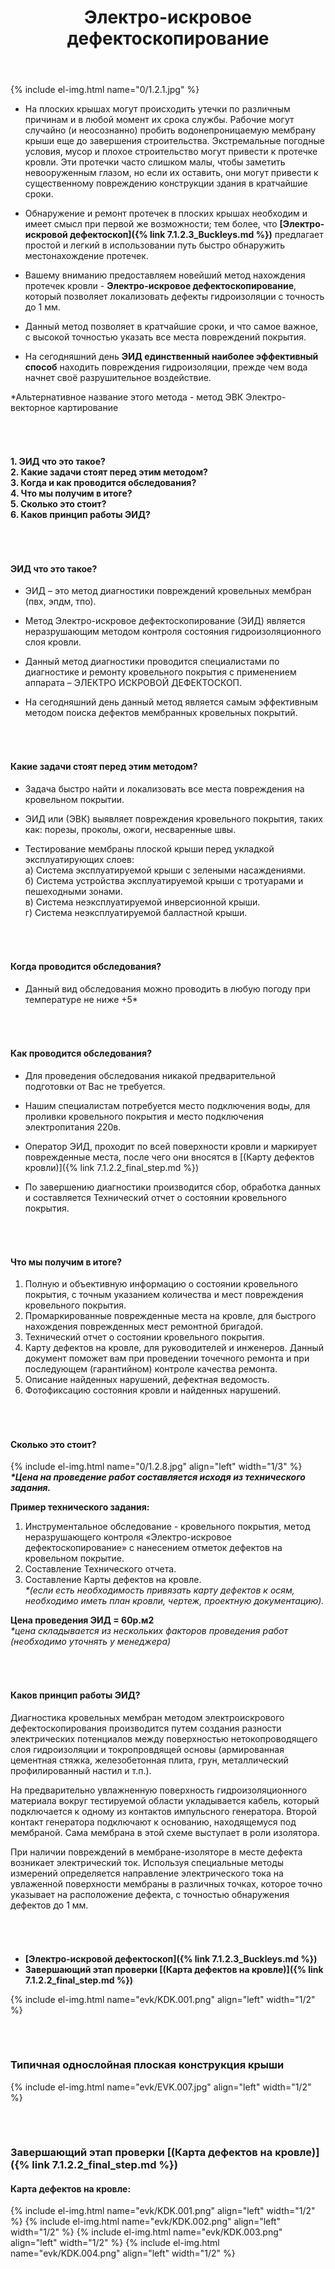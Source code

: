 ﻿---
title: Электро-искровое дефектоскопирование
cat: 7
main: false
submenu: false
layout: buffer
permalink: /электро-векторное-картирование
---
{% include el-img.html name="0/1.2.1.jpg"  %} 

* На плоских крышах могут происходить утечки по различным причинам и в любой момент их срока службы. Рабочие могут случайно (и неосознанно) пробить водонепроницаемую мембрану крыши еще до завершения строительства. Экстремальные погодные условия, мусор и плохое строительство могут привести к протечке кровли. Эти протечки часто слишком малы, чтобы заметить невооруженным глазом, но если их оставить, они могут привести к существенному повреждению конструкции здания в кратчайшие сроки.  

* Обнаружение и ремонт протечек в плоских крышах необходим и имеет смысл при первой же возможности; 
тем более, что __[Электро-искровой дефектоскоп]({% link 7.1.2.3_Buckleys.md %})__ предлагает простой и легкий в использовании путь быстро обнаружить местонахождение протечек. 

* Вашему вниманию предоставляем новейший метод нахождения протечек кровли - __Электро-искровое дефектоскопирование__, который позволяет локализовать дефекты гидроизоляции с точность до 1 мм.    
* Данный метод позволяет в кратчайшие сроки, и что самое важное, с высокой точностью указать все места повреждений покрытия.     
* На сегодняшний день __ЭИД единственный наиболее эффективный способ__ находить повреждения гидроизоляции, прежде чем вода начнет своё разрушительное воздействие.
 
*Альтернативное название этого метода - метод ЭВК Электро-векторное картирование  
###### &nbsp;
__1.	ЭИД что это такое?__  
__2.	Какие задачи стоят перед этим методом?__  
__3.	Когда и как проводится обследования?__  
__4.	Что мы получим в итоге?__  
__5.	Сколько это стоит?__  
__6.	Каков принцип работы ЭИД?__  
###### &nbsp;
#### __ЭИД что это такое?__  

* ЭИД – это метод диагностики повреждений кровельных мембран (пвх, эпдм, тпо).  

* Метод Электро-искровое дефектоскопирование (ЭИД) является неразрушающим методом контроля состояния гидроизоляционного слоя кровли.  

* Данный метод диагностики проводится специалистами по диагностике и ремонту кровельного покрытия с применением аппарата – ЭЛЕКТРО ИСКРОВОЙ ДЕФЕКТОСКОП.   

* На сегодняшний день данный метод является самым эффективным методом поиска дефектов мембранных кровельных покрытий.  
###### &nbsp;

#### __Какие задачи стоят перед этим методом?__

* Задача быстро найти и локализовать все места повреждения на кровельном покрытии.

* ЭИД или (ЭВК) выявляет повреждения кровельного покрытия, таких как: порезы, проколы, ожоги, несваренные швы.

* Тестирование мембраны плоской крыши перед укладкой эксплуатирующих слоев:  
а) Система эксплуатируемой крыши с зелеными насаждениями.  
б) Система устройства эксплуатируемой крыши с тротуарами и пешеходными зонами.  
в) Система неэксплуатируемой инверсионной крыши.  
г) Система неэксплуатируемой балластной крыши.  
###### &nbsp;

#### __Когда проводится обследования?__

* Данный вид обследования можно проводить в любую погоду при температуре не ниже +5*
###### &nbsp;

#### __Как проводится обследования?__

* Для проведения обследования никакой предварительной подготовки от Вас не требуется. 

* Нашим специалистам потребуется место подключения воды, для проливки кровельного покрытия и место подключения электропитания 220в. 

* Оператор ЭИД, проходит по всей поверхности кровли и маркирует поврежденные места, после чего они вносятся в [(Карту дефектов кровли)]({% link 7.1.2.2_final_step.md %})

* По завершению диагностики производится сбор, обработка данных и составляется Технический отчет о состоянии кровельного покрытия. 
###### &nbsp;

#### __Что мы получим в итоге?__

1)	Полную и объективную информацию о состоянии кровельного покрытия, с точным указанием количества и мест повреждения кровельного покрытия.    
2)	Промаркированные поврежденные места на кровле, для быстрого нахождения поврежденных мест ремонтной бригадой.   
3)	Технический отчет о состоянии кровельного покрытия.  
4)	Карту дефектов на кровле, для руководителей и инженеров. Данный документ поможет вам при проведении точечного ремонта и при последующем (гарантийном) контроле качества ремонта.    
5)	Описание найденных нарушений, дефектная ведомость.    
6)	Фотофиксацию состояния кровли и найденных нарушений.  
###### &nbsp;

#### __Сколько это стоит?__
{% include el-img.html name="0/1.2.8.jpg" align="left" width="1/3" %}
___*Цена на проведение работ составляется исходя из технического задания.___

__Пример технического задания:__

1)	Инструментальное обследование - кровельного покрытия, метод неразрушающего контроля «Электро-искровое дефектоскопирование» с нанесением отметок дефектов на кровельном покрытие.  
2)	Составление Технического отчета.  
3)	Составление Карты дефектов на кровле.   
_*(если есть необходимость привязать карту дефектов к осям, необходимо иметь план кровли, чертеж, проектную документацию)._

__Цена проведения ЭИД = 60р.м2__  
_*цена складывается из нескольких факторов проведения работ (необходимо уточнять у менеджера)_
###### &nbsp;

#### __Каков принцип работы ЭИД?__

Диагностика кровельных мембран методом электроискрового дефектоскопирования производится путем создания разности электрических потенциалов между поверхностью нетокопроводящего слоя гидроизоляции и токропровдящей основы (армированная цементная стяжка, железобетонная плита, грун, металлический профилированный настил и т.п.).

На предварительно увлажненную поверхность гидроизоляционного материала вокруг тестируемой области укладывается кабель, который подключается к одному из контактов импульсного генератора. Второй контакт генератора подключают к основанию, находящемуся под мембраной. Сама мембрана в этой схеме выступает в роли изолятора.

При наличии повреждений в мембране-изоляторе в месте дефекта возникает электрический ток. Используя специальные методы измерений определяется направление электрического тока на увлаженной поверхности мембраны в различных точках, которое точно указывает на расположение дефекта, с точностью обнаружения дефектов до 1 мм.
###### &nbsp;


  
  
* **[Электро-искровой дефектоскоп]({% link 7.1.2.3_Buckleys.md %})**  
* **Завершающий этап проверки [(Карта дефектов на кровле)]({% link 7.1.2.2_final_step.md %})**  

{% include el-img.html name="evk/KDK.001.png" align="left" width="1/2" %}





###### &nbsp;   



### Типичная однослойная плоская конструкция крыши
{% include el-img.html name="evk/EVK.007.jpg" align="left" width="1/2" %}
###### &nbsp;  







### **Завершающий этап проверки [(Карта дефектов на кровле)]({% link 7.1.2.2_final_step.md %})**

 
  
#### Карта дефектов на кровле:
{% include el-img.html name="evk/KDK.001.png" align="left" width="1/2" %}
{% include el-img.html name="evk/KDK.002.png" align="left" width="1/2" %}
{% include el-img.html name="evk/KDK.003.png" align="left" width="1/2" %}
{% include el-img.html name="evk/KDK.004.png" align="left" width="1/2" %}
###### &nbsp;  
